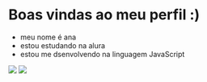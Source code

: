 # Boas vindas ao meu perfil :)
- meu nome é ana
- estou estudando na alura
- estou me dsenvolvendo na linguagem JavaScript

 ![](https://tenor.com/pt-PT/view/timao-gif-11348439341157217926)
 ![](https://tenor.com/pt-PT/view/corinthians-gif-19037009)
